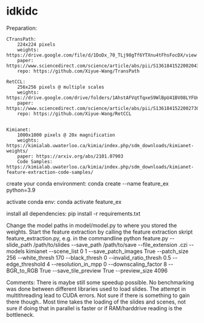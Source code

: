 # idkidc

Preparation: 

    CTransPath: 
        224x224 pixels
        weights: https://drive.google.com/file/d/1DoDx_70_TLj98gTf6YTXnu4tFhsFocDX/view
        paper: https://www.sciencedirect.com/science/article/abs/pii/S1361841522002043 
        repo: https://github.com/Xiyue-Wang/TransPath

    RetCCL:
        256x256 pixels @ multiple scales
        weights: https://drive.google.com/drive/folders/1AhstAFVqtTqxeS9WlBpU41BV08LYFUnL
        paper: https://www.sciencedirect.com/science/article/abs/pii/S1361841522002730 
        repo: https://github.com/Xiyue-Wang/RetCCL


    Kimianet: 
        1000x1000 pixels @ 20x magnification
        weights: https://kimialab.uwaterloo.ca/kimia/index.php/sdm_downloads/kimianet-weights/ 
        paper: https://arxiv.org/abs/2101.07903
        Code Samples: https://kimialab.uwaterloo.ca/kimia/index.php/sdm_downloads/kimianet-feature-extraction-code-samples/ 


create your conda environment: 
conda create --name feature_ex python=3.9

activate conda env: 
conda activate feature_ex

install all dependencies:
pip install -r requirements.txt

Change the model paths in model/model.py to where you stored the weights.
Start the feature extraction by calling the feature extraction skript feature_extraction.py, e.g. in the commandline
python feature.py --slide_path /path/to/slides --save_path /path/to/save --file_extension .czi --models kimianet --scene_list 0 1 --save_patch_images True --patch_size 256 --white_thresh 170 --black_thresh 0 --invalid_ratio_thresh 0.5 --edge_threshold 4 --resolution_in_mpp 0 --downscaling_factor 8 --BGR_to_RGB True --save_tile_preview True --preview_size 4096


Comments: 
There is maybe still some speedup possible. No benchmarking was done between different libraries used to load slides.
The attempt in multithreading lead to CUDA errors. Not sure if there is something to gain there though.. Most time takes the loading of the slides and scenes, not sure if doing that in parallel is faster or if RAM/harddrive reading is the bottleneck. 

